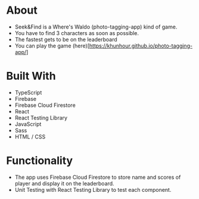 # About

-   Seek&Find is a Where's Waldo (photo-tagging-app) kind of game.
-   You have to find 3 characters as soon as possible.
-   The fastest gets to be on the leaderboard
-   You can play the game (here)[https://khunhour.github.io/photo-tagging-app/]

# Built With

-   TypeScript
-   Firebase
-   Firebase Cloud Firestore
-   React
-   React Testing Library
-   JavaScript
-   Sass
-   HTML / CSS

# Functionality

-   The app uses Firebase Cloud Firestore to store name and scores of player and display it on the leaderboard.
-   Unit Testing with React Testing Library to test each component.
